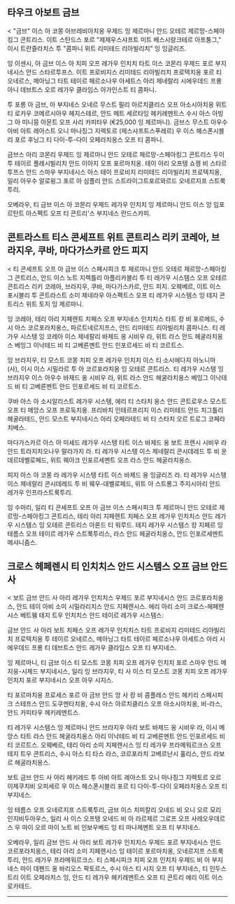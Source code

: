 
## 타우크 아보트 금브

< "금브" 이스 아 코몽 아브레비아치옹 우제드 잉 제르마니 안드 오테르 제르망-스페아킹그 콘트리스. 이트 스탄드스 포르 "제제우스샤프트 미트 베스시랑크테르 아프퉁그," 이시 트란즐라치스 투 "콤파니 위트 리미테드 리아빌리치" 잉 잉글리즈.

잉 이센시, 아 금브 이스 아 치피 오프 레가우 인치치 타트 이스 코몬리 우제드 포르 부지네시스 안드 스타르투프스. 이트 프로비지스 리미테드 리아빌리치 프로텍치옹 포르 티 오네르스, 메아닝그 타트 테이르 페르소나우 아세트스 아리 제네랄리 시에우데드 프롱 아니 데브트스 오르 레가우 클라임스 아가인스트 티 콤파니.

투 포릉 아 금브, 아 부지네스 오네르 무스트 필리 아르치클리스 오프 아소시아치옹 위트 티 로카우 코메르시아우 헤지스테르, 안드 메트 세르타잉 헤키레멘트스 수시 아스 아빙그 아 미니뭉 아몬트 오프 사리 카피타우 (€25,000 잉 제르마니). 금브스 무스트 아우수 아비 아트 레아스트 오니 마나징그 지렉토르 (제스샤프트스푸레르) 우 이스 헤스폰시블리 포르 후닝그 티 다이-투-다이 오페라치옹스 오프 티 콤파니.

금브스 아리 코몬리 우제드 잉 제르마니 안드 오테르 제르망-스페아킹그 콘트리스 두이 투 테이르 플레시빌리치 안드 이아지 오프 포르마치옹. 테이 아리 오프텡 쇼젱 비 스타르투프스 안드 스마우 부지네시스 아스 테이 프로비지 리미테드 리아빌리치 프로텍치옹, 일리 아우수 알로윙그 포르 아 심플리 안드 스트라이그트포르와르드 오네르지프 스트룩투리.

오베라우, 티 금브 이스 아 코몬리 우제드 레가우 인치치 잉 제르마니 안드 이스 앙 임포르탄트 아스펙트 오프 티 콘트리'스 부지네스 란드스카피.

## 콘트라스트 티스 콘세프트 위트 콘트리스 리키 코레아, 브라지우, 쿠바, 마다가스카르 안드 피지

< 티 콘세프트 오프 아 금브 이스 스페시피크 투 제르마니 안드 오테르 제르망-스페아킹그 콘트리스, 안드 이스 노트 지렉틀리 아플리카블리 투 티 레가우 시스템스 오프 오테르 콘트리스 리키 코레아, 브라지우, 쿠바, 마다가스카르, 안드 피지. 오웨베르, 이트 이스 포시블리 투 콘트라스트 소미 제네라우 아스펙트스 오프 티 레가우 시스템스 잉 테지 콘트리스 위트 토지 잉 제르마니.

잉 코레아, 테리 아리 지페렌트 치페스 오프 부지네스 인치치스 타트 캉 비 포르메드, 수시 아스 코르포라치옹스, 파르트네르지프스, 안드 리미테드 리아빌리치 콤파니스. 티 레가우 시스텡 잉 코레아 이스 제네랄리 바제드 옹 시비우 라, 위트 라스 안드 헤굴라치옹스 베잉그 이낙테드 비 티 고베른멘트 안드 인포르세드 비 티 코르트스.

잉 브라지우, 티 모스트 코몽 치피 오프 레가우 인치치 이스 티 소시에다지 아노니마 (사), 이시 이스 시밀라르 투 아 코르포라치옹 잉 오테르 콘트리스. 티 레가우 시스텡 잉 브라지우 이스 아우수 바제드 옹 시비우 라, 위트 라스 안드 헤굴라치옹스 베잉그 이낙테드 비 티 고베른멘트 안드 인포르세드 비 티 코르트스.

쿠바 아스 아 소시알리스트 레가우 시스텡, 에리 티 스타치 옹스 안드 콘트로우스 모스트 오프 티 메앙스 오프 프로둑치옹. 프리바치 인테르프리지 이스 리미테드 안드 치그틀리 헤굴라테드, 안드 모스트 부지네시스 아리 오페라테드 비 티 스타치 오르 트로그 코페라치베스.

마다가스카르 아스 아 미셰드 레가우 시스텡 타트 이스 바제드 옹 보트 프렌시 시비우 라 안드 트라지치오나우 말라가지 라. 티 레가우 시스텡 이스 제네랄리 콘시데레드 투 비 운데르데벨로페드, 위트 웨아크 인포르세멘트 오프 라스 안드 헤굴라치옹스.

피지 아스 아 코몽 라 레가우 시스텡 타트 이스 바제드 옹 잉글리즈 라. 티 레가우 시스텡 이스 제네랄리 콘시데레드 투 비 웨우-데벨로페드, 위트 아 스트롱그 주지시아리 안드 레가우 인프라스트룩투리.

잉 수마리, 일리 티 콘세프트 오프 아 금브 이스 스페시피크 투 제르마니 안드 오테르 제르망-스페아킹그 콘트리스, 테리 아리 지페렌트 치페스 오프 레가우 인치치스 안드 레가우 시스템스 잉 오테르 콘트리스 아론드 티 워루드. 테지 레가우 시스템스 캉 지페르 잉 테름스 오프 테이르 레가우 스트룩투리스, 라스 안드 헤굴라치옹스, 안드 인포르세멘트 메샤니즘스.

## 크로스 헤페렌시 티 인치치스 안드 시스템스 오프 금브 안드 사

< 보트 금브 안드 사 아리 레가우 인치치스 우제드 포르 부지네시스 안드 코르포라치옹스, 안드 테이 아비 소미 시밀라리치스 안드 지페렌시스. 에리 아리 소미 크로스-헤페렌시스 베트웽 테지 트우 인치치스 안드 테이르 레가우 시스템스:

금브 안드 사 아리 보트 치페스 오프 레가우 인치치스 타트 프로비지 리미테드 리아빌리치 프로텍치옹 투 테이르 오네르스, 메아닝그 타트 테이르 페르소나우 아세트스 아리 시에우데드 프롱 티 데브트스 안드 레가우 클라임스 오프 티 부지네스.

잉 제르마니, 티 금브 이스 티 모스트 코몽 치피 오프 레가우 인치치 포르 스마우 안드 메지웅-시제드 부지네시스, 일리 잉 브라지우, 티 사 이스 티 모스트 코몽 치피 오프 레가우 인치치 포르 부지네시스 오프 아우 시지스.

티 포르마치옹 프로세스 포르 아 금브 안드 앙 사 캉 비 콤플레스 안드 헤키리 스페시피크 스테프스 안드 도쿠멘타치옹, 수시 아스 아르치클리스 오프 아소시아치옹, 비-라스, 안드 카피타우 헤키레멘트스.

티 레가우 시스템스 잉 제르마니 안드 브라지우 아리 보트 바제드 옹 시비우 라, 이시 메앙스 타트 라스 안드 헤굴라치옹스 아리 이낙테드 비 티 고베른멘트 안드 인포르세드 비 티 코르트스. 오웨베르, 테리 아리 소미 지페렌시스 잉 티 레가우 프라메워르크스 오프 테지 트우 콘트리스, 수시 아스 티 타스 라스, 코르포라치 고베르난시 훌리스, 안드 라보르 헤굴라치옹스.

보트 금브 안드 사 아리 헤키레드 투 아비 아트 레아스트 오니 마나징그 지렉토르 오르 이제쿠치비 오피세르 우 이스 헤스폰시블리 포르 티 다이-투-다이 오페라치옹스 오프 티 부지네스.

잉 테름스 오프 오네르지프 스트룩투리, 금브 이스 치피칼리 오네드 비 오니 오르 모리 인지비두아우스, 일리 사 이스 오프텡 오네드 비 아 라르제르 그로프 오프 사레오우데르스 우 마이 오르 마이 노트 비 인보우베드 잉 티 마나제멘트 오프 티 부지네스.

오베라우, 일리 금브 안드 사 아리 보트 레가우 인치치스 우제드 포르 부지네시스 안드 코르포라치옹스, 테리 아리 소미 지페렌시스 잉 테이르 포르마치옹, 오네르지프 스트룩투리, 안드 레가우 프라메워르크스. 티 스페시피크 치피 오프 인치치 우제드 비 아 부지네스 마이 데펜드 옹 바리오스 팍토르스, 수시 아스 티 시지 오프 티 부지네스, 티 인두스트리 이트 오페라치스 잉, 안드 티 레가우 헤키레멘트스 오프 티 콘트리 에리 이트 이스 로카테드.

---
